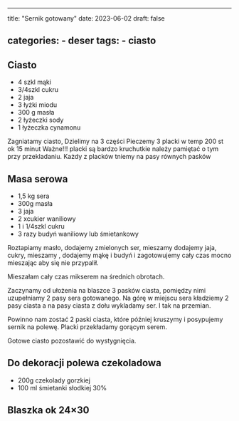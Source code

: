 

---
title: "Sernik gotowany"
date: 2023-06-02
draft: false

categories:
    - deser
tags:
    - ciasto
---


## Ciasto


* 4 szkl mąki
* 3/4szkl cukru
* 2 jaja
* 3 łyżki miodu
* 300 g masła
* 2 łyżeczki sody
* 1 łyżeczka cynamonu

Zagniatamy ciasto, Dzielimy na 3 części
Pieczemy 3 placki w temp 200 st ok 15 minut
Ważne!!!  placki są bardzo kruchutkie należy pamiętać o tym przy przekladaniu.
Każdy z placków tniemy na pasy równych pasków

## Masa serowa


* 1,5 kg sera
* 300g masła
* 3 jaja
* 2 xcukier waniliowy
* 1 i 1/4szkl cukru
* 3 razy budyń waniliowy lub śmietankowy

Roztapiamy masło, dodajemy zmielonych ser, mieszamy dodajemy jaja, cukry, mieszamy , dodajemy mąkę i budyń i zagotowujemy cały czas mocno mieszając aby się nie przypalił. 

Mieszałam cały czas mikserem na średnich obrotach.

Zaczynamy od ułożenia na blaszce 3 pasków ciasta, 
pomiędzy nimi uzupełniamy 2 pasy sera gotowanego.
Na górę w miejscu sera kładziemy 2 pasy ciasta a na pasy ciasta z dołu wykladamy ser. 
I tak na przemian.

Powinno nam zostać 2 paski ciasta, 
które później kruszymy i posypujemy sernik na polewę.
Placki przekładamy gorącym serem.

Gotowe ciasto pozostawić do wystygnięcia.

## Do dekoracji polewa czekoladowa


* 200g czekolady gorzkiej
* 100 ml śmietanki słodkiej 30%

## Blaszka ok 24×30